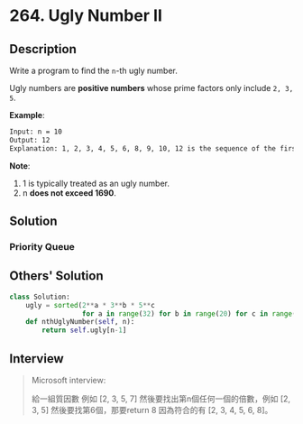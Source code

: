 # 264. Ugly Number II

## Description

Write a program to find the `n`-th ugly number.

Ugly numbers are **positive numbers** whose prime factors only include `2, 3, 5`.

**Example**:

```txt
Input: n = 10
Output: 12
Explanation: 1, 2, 3, 4, 5, 6, 8, 9, 10, 12 is the sequence of the first 10 ugly numbers.
```

**Note**:  

1. 1 is typically treated as an ugly number.
2. n **does not exceed 1690**.

## Solution

### Priority Queue

## Others' Solution

```py
class Solution:
    ugly = sorted(2**a * 3**b * 5**c
                  for a in range(32) for b in range(20) for c in range(14))
    def nthUglyNumber(self, n):
        return self.ugly[n-1]
```

## Interview

> Microsoft interview:
>
> 給一組質因數 例如 [2, 3, 5, 7] 然後要找出第n個任何一個的倍數，例如 [2, 3, 5] 然後要找第6個，那要return 8 因為符合的有 [2, 3, 4, 5, 6, 8]。
